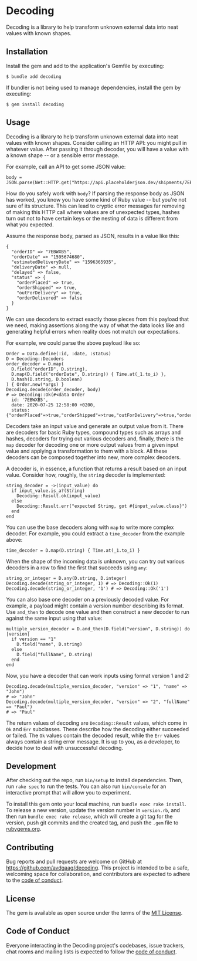# Decoding

Decoding is a library to help transform unknown external data into neat values with known shapes.

## Installation

Install the gem and add to the application's Gemfile by executing:

    $ bundle add decoding

If bundler is not being used to manage dependencies, install the gem by executing:

    $ gem install decoding

## Usage

Decoding is a library to help transform unknown external data into neat values
with known shapes. Consider calling an HTTP API: you might pull in whatever
value. After passing it through decoder, you will have a value with a known
shape -- or a sensible error message.

For example, call an API to get some JSON value:

    body = JSON.parse(Net::HTTP.get("https://api.placeholderjson.dev/shipments/7EBWXB5"))

How do you safely work with `body`? If parsing the response body as JSON has
worked, you know you have some kind of Ruby value -- but you're not sure of
its structure. This can lead to cryptic error messages far removing of making
this HTTP call where values are of unexpected types, hashes turn out not to
have certain keys or the nesting of data is different from what you expected.

Assume the response body, parsed as JSON, results in a value like this:

    {
      "orderID" => "7EBWXB5",
      "orderDate" => "1595674680",
      "estimatedDeliveryDate" => "1596365935",
      "deliveryDate" => null,
      "delayed" => false,
      "status" => {
        "orderPlaced" => true,
        "orderShipped" => true,
        "outForDelivery" => true,
        "orderDelivered" => false
      }
    }

We can use decoders to extract exactly those pieces from this payload that we need,
making assertions along the way of what the data looks like and generating helpful errors
when reality does not match our expectations.

For example, we could parse the above payload like so:

    Order = Data.define(:id, :date, :status)
    D = Decoding::Decoders
    order_decoder = D.map(
      D.field("orderID", D.string),
      D.map(D.field("orderDate", D.string)) { Time.at(_1.to_i) },
      D.hash(D.string, D.boolean)
    ) { Order.new(*args) }
    Decoding.decode(order_decoder, body)
    # => Decoding::Ok(#<data Order
      id: '7EBWXB5',
      date: 2020-07-25 12:58:00 +0200,
      status: {"orderPlaced"=>true,"orderShipped"=>true,"outForDelivery"=>true,"orderDelivered"=>false}>)

Decoders take an input value and generate an output value from it. There are
decoders for basic Ruby types, compound types such as arrays and hashes,
decoders for trying out various decoders and, finally, there is the `map`
decoder for decoding one or more output values from a given input value and
applying a transformation to them with a block. All these decoders can be
composed together into new, more complex decoders.

A decoder is, in essence, a function that returns a result based on an input value. Consider
how, roughly, the `string` decoder is implemented:

    string_decoder = ->(input_value) do
      if input_value.is_a?(String)
        Decoding::Result.ok(input_value)
      else
        Decoding::Result.err("expected String, got #{input_value.class}")
      end
    end

You can use the base decoders along with `map` to write more complex decoder. For example, you could
extract a `time_decoder` from the example above:

    time_decoder = D.map(D.string) { Time.at(_1.to_i) }

When the shape of the incoming data is unknown, you can try out various
decoders in a row to find the first that succeeds using `any`:

    string_or_integer = D.any(D.string, D.integer)
    Decoding.decode(string_or_integer, 1) # => Decoding::Ok(1)
    Decoding.decode(string_or_integer, '1') # => Decoding::Ok('1')

You can also base one decoder on a previously decoded value. For example, a
payload might contain a version number describing its format. Use `and_then`
to decode one value and then construct a new decoder to run against the same
input using that value:

    multiple_version_decoder = D.and_then(D.field("version", D.string)) do |version|
      if version == "1"
        D.field("name", D.string)
      else
        D.field("fullName", D.string)
      end
    end

Now, you have a decoder that can work inputs using format version 1 and 2:

    Decoding.decode(multiple_version_decoder, "version" => "1", "name" => "John")
    # => "John"
    Decoding.decode(multiple_version_decoder, "version" => "2", "fullName" => "Paul")
    # => "Paul"

The return values of decoding are `Decoding::Result` values, which come in
`Ok` and `Err` subclasses. These describe how the decoding either succeeded or
failed. The `Ok` values contain the decoded result, while the `Err` values
always contain a string error message. It is up to you, as a developer, to
decide how to deal with unsuccessful decoding.

## Development

After checking out the repo, run `bin/setup` to install dependencies. Then, run `rake spec` to run the tests. You can also run `bin/console` for an interactive prompt that will allow you to experiment.

To install this gem onto your local machine, run `bundle exec rake install`. To release a new version, update the version number in `version.rb`, and then run `bundle exec rake release`, which will create a git tag for the version, push git commits and the created tag, and push the `.gem` file to [rubygems.org](https://rubygems.org).

## Contributing

Bug reports and pull requests are welcome on GitHub at https://github.com/avdgaag/decoding. This project is intended to be a safe, welcoming space for collaboration, and contributors are expected to adhere to the [code of conduct](https://github.com/avdgaag/decoding/blob/main/CODE_OF_CONDUCT.md).

## License

The gem is available as open source under the terms of the [MIT License](https://opensource.org/licenses/MIT).

## Code of Conduct

Everyone interacting in the Decoding project's codebases, issue trackers, chat rooms and mailing lists is expected to follow the [code of conduct](https://github.com/avdgaag/decoding/blob/main/CODE_OF_CONDUCT.md).
